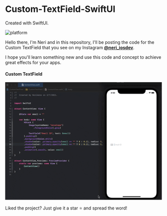 # Custom-TextField-SwiftUI
Created with SwiftUI.

![platform](https://img.shields.io/badge/platform-iOS-orange)


Hello there, I'm Neri and in this repository, I'll be posting the code for the Custom TextField that you see on my Instagram 
    [**@neri_iosdev**](https://www.instagram.com/neri_iosdev/).
    
I hope you'll learn something new and use this code and concept to achieve great effects for your apps.

#### Custom TextField

![CustomTextField](https://github.com/nerimenebt/CustomTextFieldSwiftUI/blob/main/Screen%20Recording%202021-07-02%20at%204.50.52%20PM.gif)

Liked the project? Just give it a star ⭐️ and spread the word!
